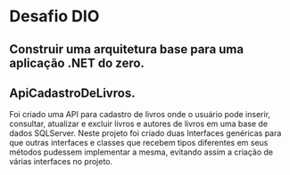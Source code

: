 # Desafio DIO 
## Construir uma arquitetura base para uma aplicação .NET do zero.
## ApiCadastroDeLivros.
Foi criado uma API para cadastro de livros onde o usuário pode inserir, consultar, atualizar e excluir livros e autores de livros em uma base de dados SQLServer. Neste projeto foi criado duas Interfaces genéricas para que outras interfaces e classes que recebem tipos diferentes em seus métodos pudessem implementar a mesma, evitando assim a criação de várias interfaces no projeto.
